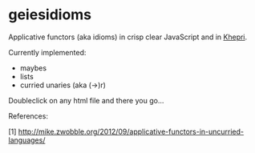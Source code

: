 # geiesidioms
Applicative functors (aka idioms) in crisp clear JavaScript and in [Khepri](http://khepri-lang.com).

Currently implemented:
- maybes
- lists
- curried unaries (aka (->)r)

Doubleclick on any html file and there you go...

References:

[1] http://mike.zwobble.org/2012/09/applicative-functors-in-uncurried-languages/
